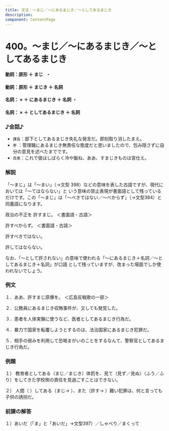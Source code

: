```yaml
---
title: 文法：～まじ／～にあるまじき／～としてあるまじき
description:
component: ContentPage
---
```



# 400。～まじ／～にあるまじき／～としてあるまじき
#### 動詞：原形 ＋ まじ   ・
#### 動詞：原形 ＋ まじき ＋ 名詞    
#### 名詞： × ＋ にあるまじき ＋ 名詞 ・
#### 名詞： × ＋ としてあるまじき ＋ 名詞
### ♪会話♪
- `課長`：部下としてあるまじき失礼な発言だ。即刻取り消したまえ。
- `李` ：管理職にあるまじき無責任な態度だと思いましたので、包み隠さずに自分の意見を述べたまでです。
- `百恵`：これで彼はしばらく冷や飯ね、ああ、すまじきものは宮仕え。
### 解説
「～まじ」は「～まい」（→文型 398）などの意味を表した古語ですが、現代においては「～てはならない」と いう意味の禁止表現が書面語として残っているだけです。この「～まじ」は「～べきではない／～べからず」（→文型384）と同義語になります。  

政治の不正を 許すまじ。 ＜書面語・古語＞

許すべからず。 ＜書面語・古語＞

許すべきではない。  

許してはならない。  

なお、「～として許されない」の意味で使われる「～にあるまじき＋名詞／～としてあるまじき＋名詞」が口語 として残っていますが、改まった場面でしか使われないでしょう。
### 例文
１．ああ、許すまじ原爆を。 ＜広島反戦歌の一部＞

２．公務員にあるまじき収賄事件が、又しても発覚した。

３．患者を人体実験に使うなど、医者としてあるまじき行為だ。

４．暴力で国家を転覆しようとするのは、法治国家にあるまじき犯罪だ。

５．相手の弱みを利用して恐喝まがいのことをするなんて、警察官としてあるまじき行為だ。
### 例題
１） 教育者としてある（まじ／まじき）体罰を、見て（見ず／見ぬ）（ふう／ふり）をしてきた学校側の責任を見過ごすことはできない。    

２） 人間（ ）してある（まじ→ ）、また（許す→ ）難い犯罪は、何と言っても子供の誘拐だ。
### 前課の解答
１）あいだ（「ま」と「あいだ」→文型397）／しゃべり／まくって
